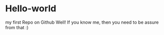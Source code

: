 # Hello-world
my first Repo on Github
Well! If you know me, then you need to be assure from that :)
